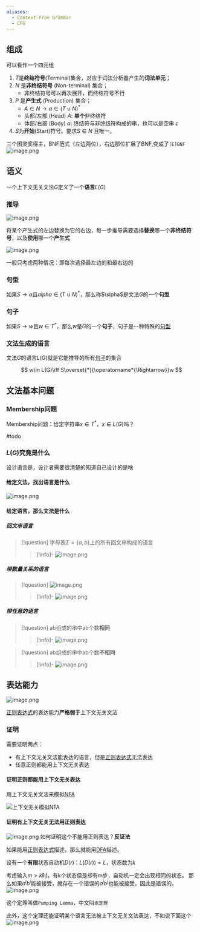 ```yaml
---
aliases:
  - Context-Free Grammar
  - CFG
---
```

## 组成
可以看作一个四元组

1. $T$是**终结符号**(Terminal)集合，对应于词法分析器产生的**词法单元**；
2. $N$ 是**非终结符号** (Non-terminal) 集合；
	- 非终结符号可以再次展开，而终结符号不行
3.  $P$ 是**产生式** (Production) 集合；
	- $A \in N \rightarrow \alpha \in (T \cup N)^*$
	- 头部/左部 (Head) $A$: **单个**非终结符
	- 体部/右部 (Body) $\alpha$: 终结符与非终结符构成的串，也可以是空串 $\epsilon$
4. $S$为**开始**(Start)符号。要求$S\in N$ 且唯一。

三个图灵奖得主，BNF范式（左边两位），右边那位扩展了BNF,变成了`[E]BNF`
![image.png](https://pic-1257412153.cos.ap-nanjing.myqcloud.com/images/2023/12/30/20231230175725-7986f3.png)

## 语义

一个上下文无关文法$G$定义了一个**语言**$L(G)$

### 推导

![image.png](https://pic-1257412153.cos.ap-nanjing.myqcloud.com/images/2023/12/30/20231230180404-59d5a6.png)

将某个产生式的左边替换为它的右边，每一步推导需要选择**替换**哪一个**非终结符号**，以及**使用**哪一个**产生式**

![image.png](https://pic-1257412153.cos.ap-nanjing.myqcloud.com/images/2023/12/30/20231230180438-4dfb85.png)


一般只考虑两种情况：即每次选择最左边的和最右边的

### 句型

如果$S \rightarrow \alpha$且$alpha \in (T \cup N)^*$，那么称$\slpha$是文法$G$的一个**句型**

### 句子

如果$S \rightarrow w$且$w \in T^*$，那么$w$是$G$的一个**句子**，句子是一种特殊的[句型](#句型)

### 文法生成的语言

文法$G$的语言$L(G)$就是它能推导的所有[句子](#句子)的集合

$$
w\in L(G)\iff S\overset{*}{\operatorname*{\Rightarrow}}w
$$


## 文法基本问题

### Membership问题

Membership问题：给定字符串$x\in T^*$，$x\in L(G)$吗？

#todo 

### $L(G)$究竟是什么 

设计语言是，设计者需要很清楚的知道自己设计的是啥

#### 给定文法，找出语言是什么
![image.png](https://pic-1257412153.cos.ap-nanjing.myqcloud.com/images/2023/12/30/20231230181709-8cafb7.png)


#### 给定语言，那么文法是什么

##### 回文串语言

> [!question]
> 字母表$\Sigma = \{a,b\}$上的所有回文串构成的语言
> > [!info]-
> > ![image.png](https://pic-1257412153.cos.ap-nanjing.myqcloud.com/images/2023/12/30/20231230181906-f18fff.png)

##### 带数量关系的语言

> [!question]
> ![image.png](https://pic-1257412153.cos.ap-nanjing.myqcloud.com/images/2023/12/30/20231230181938-78f0e7.png)
> > [!info]-
> > ![image.png](https://pic-1257412153.cos.ap-nanjing.myqcloud.com/images/2023/12/30/20231230181954-25cc8b.png)

##### 带任意的语言

> [!question]
> ab组成的串中ab个数**相同**
> > [!info]-
> > ![image.png](https://pic-1257412153.cos.ap-nanjing.myqcloud.com/images/2023/12/30/20231230182102-c7bf61.png)

> [!question]
> ab组成的串中ab个数**不相同**
> > [!info]-
> > ![image.png](https://pic-1257412153.cos.ap-nanjing.myqcloud.com/images/2023/12/30/20231230182457-d0cc94.png)



## 表达能力

![image.png](https://pic-1257412153.cos.ap-nanjing.myqcloud.com/images/2023/12/30/20231230182633-2a265e.png)

[正则表达式](正则表达式.md)的表达能力**严格弱于**上下文无关文法

### 证明

需要证明两点：
- 有上下文无关文法能表达的语言，但是[正则表达式](正则表达式.md)无法表达
- 任意正则都能用上下文无关表达
#### 证明正则都能用上下文无关表达

用上下文无关文法来模拟[NFA](NFA.md)

![上下文无关模拟NFA](https://pic-1257412153.cos.ap-nanjing.myqcloud.com/images/2023/12/30/20231230183013-0b2a67.png)


#### 证明有上下文无关无法用正则表达
![image.png](https://pic-1257412153.cos.ap-nanjing.myqcloud.com/images/2023/12/30/20231230183136-c7d557.png)
如何证明这个不能用正则表达？**反证法**

如果能用[正则表达式](正则表达式.md)描述，那么就能用[DFA](DFA.md)描述。

设有一个**有限**状态自动机$D(r)$：$L(D(r)) = L$，状态数为$k$

考虑输入$m>k$时，有k个状态但是却有m步，自动机一定会出现相同的状态。
那么如果$a^ib^i$能被接受，就存在一个错误的$a^jb^j$也能被接受，因此是错误的。
![image.png](https://pic-1257412153.cos.ap-nanjing.myqcloud.com/images/2023/12/30/20231230183406-ca74bc.png)


这个定理叫做`Pumping Lemma`，中文叫`汞定理`

此外，这个定理还能证明某个语言无法被上下文无关文法表达，不如说下面这个
![image.png](https://pic-1257412153.cos.ap-nanjing.myqcloud.com/images/2023/12/30/20231230184011-b7927d.png)


